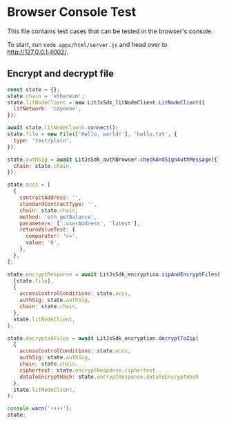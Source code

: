 # Browser Console Test

This file contains test cases that can be tested in the browser's console.

To start, run `node apps/html/server.js` and head over to http://127.0.0.1:4002/.

## Encrypt and decrypt file

```js
const state = {};
state.chain = 'ethereum';
state.litNodeClient = new LitJsSdk_litNodeClient.LitNodeClient({
  litNetwork: 'cayenne',
});

await state.litNodeClient.connect();
state.file = new File(['Hello, world!'], 'hello.txt', {
  type: 'text/plain',
});

state.authSig = await LitJsSdk_authBrowser.checkAndSignAuthMessage({
  chain: state.chain,
});

state.accs = [
  {
    contractAddress: '',
    standardContractType: '',
    chain: state.chain,
    method: 'eth_getBalance',
    parameters: [':userAddress', 'latest'],
    returnValueTest: {
      comparator: '>=',
      value: '0',
    },
  },
];

state.encryptResponse = await LitJsSdk_encryption.zipAndEncryptFiles(
  [state.file],
  {
    accessControlConditions: state.accs,
    authSig: state.authSig,
    chain: state.chain,
  },
  state.litNodeClient,
);

state.decryptedFiles = await LitJsSdk_encryption.decryptToZip(
  {
    accessControlConditions: state.accs,
    authSig: state.authSig,
    chain: state.chain,
    ciphertext: state.encryptResponse.ciphertext,
    dataToEncryptHash: state.encryptResponse.dataToEncryptHash
  },
  state.litNodeClient,
);

console.warn('⬇️⬇️⬇️⬇️');
state;
```
